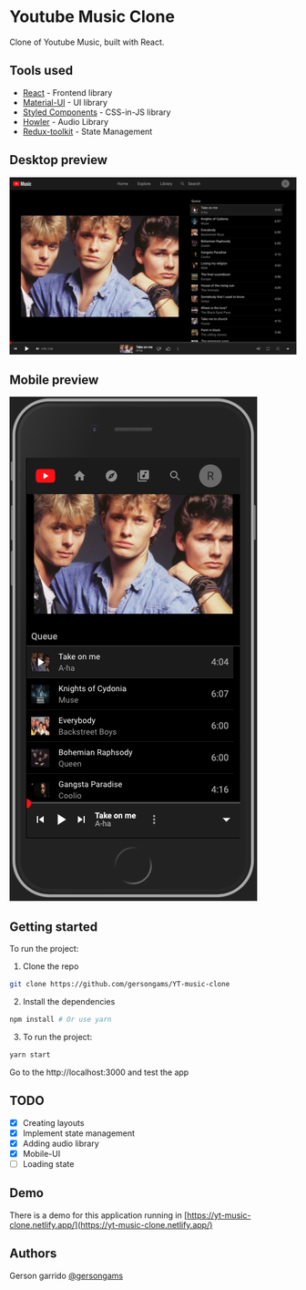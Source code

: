 # Youtube Music Clone

Clone of Youtube Music, built with React.

## Tools used

- [React](https://reactjs.org/) - Frontend library
- [Material-UI](https://material-ui.com/) - UI library
- [Styled Components](https://styled-components.com/) - CSS-in-JS library
- [Howler](https://howlerjs.com/) - Audio Library
- [Redux-toolkit](https://redux-toolkit.js.org/) - State Management

## Desktop preview
![desktop](./screenshots/desktop.png)

## Mobile preview
![mobile](./screenshots/mobile.png)

## Getting started

To run the project:

1. Clone the repo

```sh
git clone https://github.com/gersongams/YT-music-clone
```

2. Install the dependencies

```sh
npm install # Or use yarn
```

3. To run the project:

```sh
yarn start
```

Go to the http://localhost:3000 and test the app

## TODO
- [x] Creating layouts
- [x] Implement state management
- [x] Adding audio library
- [x] Mobile-UI
- [ ] Loading state

## Demo

There is a demo for this application running in [https://yt-music-clone.netlify.app/](https://yt-music-clone.netlify.app/)

## Authors

Gerson garrido [@gersongams](https://github.com/gersongams/)
